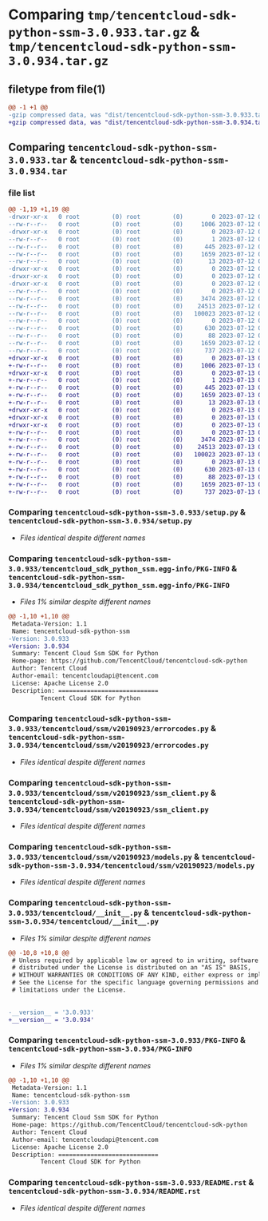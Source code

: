 # Comparing `tmp/tencentcloud-sdk-python-ssm-3.0.933.tar.gz` & `tmp/tencentcloud-sdk-python-ssm-3.0.934.tar.gz`

## filetype from file(1)

```diff
@@ -1 +1 @@
-gzip compressed data, was "dist/tencentcloud-sdk-python-ssm-3.0.933.tar", last modified: Wed Jul 12 00:36:55 2023, max compression
+gzip compressed data, was "dist/tencentcloud-sdk-python-ssm-3.0.934.tar", last modified: Thu Jul 13 00:32:57 2023, max compression
```

## Comparing `tencentcloud-sdk-python-ssm-3.0.933.tar` & `tencentcloud-sdk-python-ssm-3.0.934.tar`

### file list

```diff
@@ -1,19 +1,19 @@
-drwxr-xr-x   0 root         (0) root         (0)        0 2023-07-12 00:36:55.000000 tencentcloud-sdk-python-ssm-3.0.933/
--rw-r--r--   0 root         (0) root         (0)     1006 2023-07-12 00:36:55.000000 tencentcloud-sdk-python-ssm-3.0.933/setup.py
-drwxr-xr-x   0 root         (0) root         (0)        0 2023-07-12 00:36:55.000000 tencentcloud-sdk-python-ssm-3.0.933/tencentcloud_sdk_python_ssm.egg-info/
--rw-r--r--   0 root         (0) root         (0)        1 2023-07-12 00:36:55.000000 tencentcloud-sdk-python-ssm-3.0.933/tencentcloud_sdk_python_ssm.egg-info/dependency_links.txt
--rw-r--r--   0 root         (0) root         (0)      445 2023-07-12 00:36:55.000000 tencentcloud-sdk-python-ssm-3.0.933/tencentcloud_sdk_python_ssm.egg-info/SOURCES.txt
--rw-r--r--   0 root         (0) root         (0)     1659 2023-07-12 00:36:55.000000 tencentcloud-sdk-python-ssm-3.0.933/tencentcloud_sdk_python_ssm.egg-info/PKG-INFO
--rw-r--r--   0 root         (0) root         (0)       13 2023-07-12 00:36:55.000000 tencentcloud-sdk-python-ssm-3.0.933/tencentcloud_sdk_python_ssm.egg-info/top_level.txt
-drwxr-xr-x   0 root         (0) root         (0)        0 2023-07-12 00:36:55.000000 tencentcloud-sdk-python-ssm-3.0.933/tencentcloud/
-drwxr-xr-x   0 root         (0) root         (0)        0 2023-07-12 00:36:55.000000 tencentcloud-sdk-python-ssm-3.0.933/tencentcloud/ssm/
-drwxr-xr-x   0 root         (0) root         (0)        0 2023-07-12 00:36:55.000000 tencentcloud-sdk-python-ssm-3.0.933/tencentcloud/ssm/v20190923/
--rw-r--r--   0 root         (0) root         (0)        0 2023-07-12 00:36:55.000000 tencentcloud-sdk-python-ssm-3.0.933/tencentcloud/ssm/v20190923/__init__.py
--rw-r--r--   0 root         (0) root         (0)     3474 2023-07-12 00:36:55.000000 tencentcloud-sdk-python-ssm-3.0.933/tencentcloud/ssm/v20190923/errorcodes.py
--rw-r--r--   0 root         (0) root         (0)    24513 2023-07-12 00:36:55.000000 tencentcloud-sdk-python-ssm-3.0.933/tencentcloud/ssm/v20190923/ssm_client.py
--rw-r--r--   0 root         (0) root         (0)   100023 2023-07-12 00:36:55.000000 tencentcloud-sdk-python-ssm-3.0.933/tencentcloud/ssm/v20190923/models.py
--rw-r--r--   0 root         (0) root         (0)        0 2023-07-12 00:36:55.000000 tencentcloud-sdk-python-ssm-3.0.933/tencentcloud/ssm/__init__.py
--rw-r--r--   0 root         (0) root         (0)      630 2023-07-12 00:36:55.000000 tencentcloud-sdk-python-ssm-3.0.933/tencentcloud/__init__.py
--rw-r--r--   0 root         (0) root         (0)       88 2023-07-12 00:36:55.000000 tencentcloud-sdk-python-ssm-3.0.933/setup.cfg
--rw-r--r--   0 root         (0) root         (0)     1659 2023-07-12 00:36:55.000000 tencentcloud-sdk-python-ssm-3.0.933/PKG-INFO
--rw-r--r--   0 root         (0) root         (0)      737 2023-07-12 00:36:55.000000 tencentcloud-sdk-python-ssm-3.0.933/README.rst
+drwxr-xr-x   0 root         (0) root         (0)        0 2023-07-13 00:32:57.000000 tencentcloud-sdk-python-ssm-3.0.934/
+-rw-r--r--   0 root         (0) root         (0)     1006 2023-07-13 00:32:57.000000 tencentcloud-sdk-python-ssm-3.0.934/setup.py
+drwxr-xr-x   0 root         (0) root         (0)        0 2023-07-13 00:32:57.000000 tencentcloud-sdk-python-ssm-3.0.934/tencentcloud_sdk_python_ssm.egg-info/
+-rw-r--r--   0 root         (0) root         (0)        1 2023-07-13 00:32:57.000000 tencentcloud-sdk-python-ssm-3.0.934/tencentcloud_sdk_python_ssm.egg-info/dependency_links.txt
+-rw-r--r--   0 root         (0) root         (0)      445 2023-07-13 00:32:57.000000 tencentcloud-sdk-python-ssm-3.0.934/tencentcloud_sdk_python_ssm.egg-info/SOURCES.txt
+-rw-r--r--   0 root         (0) root         (0)     1659 2023-07-13 00:32:57.000000 tencentcloud-sdk-python-ssm-3.0.934/tencentcloud_sdk_python_ssm.egg-info/PKG-INFO
+-rw-r--r--   0 root         (0) root         (0)       13 2023-07-13 00:32:57.000000 tencentcloud-sdk-python-ssm-3.0.934/tencentcloud_sdk_python_ssm.egg-info/top_level.txt
+drwxr-xr-x   0 root         (0) root         (0)        0 2023-07-13 00:32:57.000000 tencentcloud-sdk-python-ssm-3.0.934/tencentcloud/
+drwxr-xr-x   0 root         (0) root         (0)        0 2023-07-13 00:32:57.000000 tencentcloud-sdk-python-ssm-3.0.934/tencentcloud/ssm/
+drwxr-xr-x   0 root         (0) root         (0)        0 2023-07-13 00:32:57.000000 tencentcloud-sdk-python-ssm-3.0.934/tencentcloud/ssm/v20190923/
+-rw-r--r--   0 root         (0) root         (0)        0 2023-07-13 00:32:57.000000 tencentcloud-sdk-python-ssm-3.0.934/tencentcloud/ssm/v20190923/__init__.py
+-rw-r--r--   0 root         (0) root         (0)     3474 2023-07-13 00:32:57.000000 tencentcloud-sdk-python-ssm-3.0.934/tencentcloud/ssm/v20190923/errorcodes.py
+-rw-r--r--   0 root         (0) root         (0)    24513 2023-07-13 00:32:57.000000 tencentcloud-sdk-python-ssm-3.0.934/tencentcloud/ssm/v20190923/ssm_client.py
+-rw-r--r--   0 root         (0) root         (0)   100023 2023-07-13 00:32:57.000000 tencentcloud-sdk-python-ssm-3.0.934/tencentcloud/ssm/v20190923/models.py
+-rw-r--r--   0 root         (0) root         (0)        0 2023-07-13 00:32:57.000000 tencentcloud-sdk-python-ssm-3.0.934/tencentcloud/ssm/__init__.py
+-rw-r--r--   0 root         (0) root         (0)      630 2023-07-13 00:32:57.000000 tencentcloud-sdk-python-ssm-3.0.934/tencentcloud/__init__.py
+-rw-r--r--   0 root         (0) root         (0)       88 2023-07-13 00:32:57.000000 tencentcloud-sdk-python-ssm-3.0.934/setup.cfg
+-rw-r--r--   0 root         (0) root         (0)     1659 2023-07-13 00:32:57.000000 tencentcloud-sdk-python-ssm-3.0.934/PKG-INFO
+-rw-r--r--   0 root         (0) root         (0)      737 2023-07-13 00:32:57.000000 tencentcloud-sdk-python-ssm-3.0.934/README.rst
```

### Comparing `tencentcloud-sdk-python-ssm-3.0.933/setup.py` & `tencentcloud-sdk-python-ssm-3.0.934/setup.py`

 * *Files identical despite different names*

### Comparing `tencentcloud-sdk-python-ssm-3.0.933/tencentcloud_sdk_python_ssm.egg-info/PKG-INFO` & `tencentcloud-sdk-python-ssm-3.0.934/tencentcloud_sdk_python_ssm.egg-info/PKG-INFO`

 * *Files 1% similar despite different names*

```diff
@@ -1,10 +1,10 @@
 Metadata-Version: 1.1
 Name: tencentcloud-sdk-python-ssm
-Version: 3.0.933
+Version: 3.0.934
 Summary: Tencent Cloud Ssm SDK for Python
 Home-page: https://github.com/TencentCloud/tencentcloud-sdk-python
 Author: Tencent Cloud
 Author-email: tencentcloudapi@tencent.com
 License: Apache License 2.0
 Description: ============================
         Tencent Cloud SDK for Python
```

### Comparing `tencentcloud-sdk-python-ssm-3.0.933/tencentcloud/ssm/v20190923/errorcodes.py` & `tencentcloud-sdk-python-ssm-3.0.934/tencentcloud/ssm/v20190923/errorcodes.py`

 * *Files identical despite different names*

### Comparing `tencentcloud-sdk-python-ssm-3.0.933/tencentcloud/ssm/v20190923/ssm_client.py` & `tencentcloud-sdk-python-ssm-3.0.934/tencentcloud/ssm/v20190923/ssm_client.py`

 * *Files identical despite different names*

### Comparing `tencentcloud-sdk-python-ssm-3.0.933/tencentcloud/ssm/v20190923/models.py` & `tencentcloud-sdk-python-ssm-3.0.934/tencentcloud/ssm/v20190923/models.py`

 * *Files identical despite different names*

### Comparing `tencentcloud-sdk-python-ssm-3.0.933/tencentcloud/__init__.py` & `tencentcloud-sdk-python-ssm-3.0.934/tencentcloud/__init__.py`

 * *Files 1% similar despite different names*

```diff
@@ -10,8 +10,8 @@
 # Unless required by applicable law or agreed to in writing, software
 # distributed under the License is distributed on an "AS IS" BASIS,
 # WITHOUT WARRANTIES OR CONDITIONS OF ANY KIND, either express or implied.
 # See the License for the specific language governing permissions and
 # limitations under the License.
 
 
-__version__ = '3.0.933'
+__version__ = '3.0.934'
```

### Comparing `tencentcloud-sdk-python-ssm-3.0.933/PKG-INFO` & `tencentcloud-sdk-python-ssm-3.0.934/PKG-INFO`

 * *Files 1% similar despite different names*

```diff
@@ -1,10 +1,10 @@
 Metadata-Version: 1.1
 Name: tencentcloud-sdk-python-ssm
-Version: 3.0.933
+Version: 3.0.934
 Summary: Tencent Cloud Ssm SDK for Python
 Home-page: https://github.com/TencentCloud/tencentcloud-sdk-python
 Author: Tencent Cloud
 Author-email: tencentcloudapi@tencent.com
 License: Apache License 2.0
 Description: ============================
         Tencent Cloud SDK for Python
```

### Comparing `tencentcloud-sdk-python-ssm-3.0.933/README.rst` & `tencentcloud-sdk-python-ssm-3.0.934/README.rst`

 * *Files identical despite different names*

